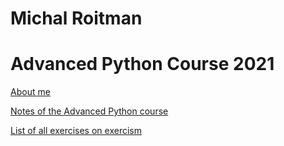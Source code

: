 # Michal Roitman
# Advanced Python Course 2021

[About me](https://michalroit.github.io/aboutMe)


[Notes of the Advanced Python course](https://michalroit.github.io/notes)

[List of all exercises on exercism](https://michalroit.github.io/Exercism)
